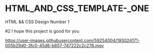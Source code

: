 # HTML_AND_CSS_TEMPLATE-_ONE
HTML &amp;&amp; CSS Design Number 1

#2 I hope this project is good for you




https://user-images.githubusercontent.com/59254004/193024171-005b29d0-3fc0-45d6-b657-747222c2c278.mov


